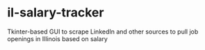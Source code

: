 # il-salary-tracker
Tkinter-based GUI to scrape LinkedIn and other sources to pull job openings in Illinois based on salary
